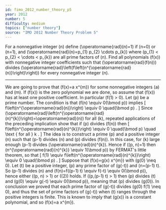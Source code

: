 ```yaml
---
id: fimo_2012_number_theory_p5
year: 2012
number: 5
difficulty: medium
topics: ["number theory"]
source: "IMO 2012 Number Theory Problem 5"
---
```


For a nonnegative integer \(n\) define \(\operatorname{rad}(n)=1\) if \(n=0\) or \(n=1\), and \(\operatorname{rad}(n)=p_{1} p_{2} \cdots p_{k}\) where \(p_{1} < p_{2} < \cdots < p_{k}\) are all prime factors of \(n\). Find all polynomials \(f(x)\) with nonnegative integer coefficients such that \(\operatorname{rad}(f(n))\) divides \(\operatorname{rad}\left(f\left(n^{\operatorname{rad}(n)}\right)\right)\) for every nonnegative integer \(n\).


---
We are going to prove that \(f(x)=a x^{m}\) for some nonnegative integers \(a\) and \(m\). If \(f(x)\) is the zero polynomial we are done, so assume that \(f(x)\) has at least one positive coefficient. In particular \(f(1) > 0\).
Let \(p\) be a prime number. The condition is that \(f(n) \equiv 0(\bmod p)\) implies
\[
f\left(n^{\operatorname{rad}(n)}\right) \equiv 0 \quad(\bmod p) .
\]
Since \(\operatorname{rad}\left(n^{\operatorname{rad}(n)^{k}}\right)=\operatorname{rad}(n)\) for all \(k\), repeated applications of the preceding implication show that if \(p\) divides \(f(n)\) then
\[
f\left(n^{\operatorname{rad}(n)^{k}}\right) \equiv 0 \quad(\bmod p) \quad \text { for all } k .
\]
The idea is to construct a prime \(p\) and a positive integer \(n\) such that \(p-1\) divides \(n\) and \(p\) divides \(f(n)\). In this case, for \(k\) large enough \(p-1\) divides \(\operatorname{rad}(n)^{k}\). Hence if \((p, n)=1\) then \(n^{\operatorname{rad}(n)^{k}} \equiv 1(\bmod p)\) by FERMAT's little theorem, so that
\[
f(1) \equiv f\left(n^{\operatorname{rad}(n)^{k}}\right) \equiv 0 \quad(\bmod p) .
\]
Suppose that \(f(x)=g(x) x^{m}\) with \(g(0) \neq 0\). Let \(t\) be a positive integer, \(p\) any prime factor of \(g(-t)\) and \(n=(p-1) t\). So \(p-1\) divides \(n\) and \(f(n)=f((p-1) t) \equiv f(-t) \equiv 0(\bmod p)\), hence either \((p, n) > 1\) or \((2)\) holds. If \((p,(p-1) t) > 1\) then \(p\) divides \(t\) and \(g(0) \equiv g(-t) \equiv 0(\bmod p)\), meaning that \(p\) divides \(g(0)\).
In conclusion we proved that each prime factor of \(g(-t)\) divides \(g(0) f(1) \neq 0\), and thus the set of prime factors of \(g(-t)\) when \(t\) ranges through the positive integers is finite. This is known to imply that \(g(x)\) is a constant polynomial, and so \(f(x)=a x^{m}\).
